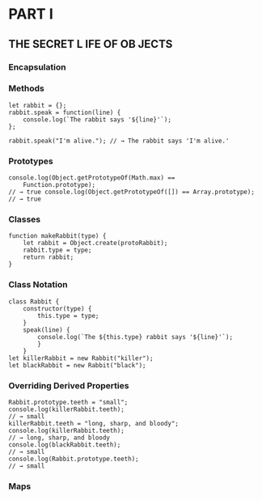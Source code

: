 # PART I
## THE SECRET L IFE OF OB JECTS
### Encapsulation
### Methods
```
let rabbit = {};
rabbit.speak = function(line) {
	console.log(`The rabbit says '${line}'`);
};

rabbit.speak("I'm alive."); // → The rabbit says 'I'm alive.'
```
### Prototypes
```
console.log(Object.getPrototypeOf(Math.max) ==
	Function.prototype);
// → true console.log(Object.getPrototypeOf([]) == Array.prototype);
// → true
```
### Classes
```
function makeRabbit(type) {
	let rabbit = Object.create(protoRabbit);
	rabbit.type = type;
	return rabbit;
}
```
### Class Notation
```
class Rabbit {
	constructor(type) {
		this.type = type;
	}
	speak(line) {
		console.log(`The ${this.type} rabbit says '${line}'`);
		}
	}
let killerRabbit = new Rabbit("killer");
let blackRabbit = new Rabbit("black");
```
###  Overriding Derived Properties
```
Rabbit.prototype.teeth = "small";
console.log(killerRabbit.teeth);
// → small
killerRabbit.teeth = "long, sharp, and bloody";
console.log(killerRabbit.teeth);
// → long, sharp, and bloody
console.log(blackRabbit.teeth);
// → small
console.log(Rabbit.prototype.teeth);
// → small
```
### Maps